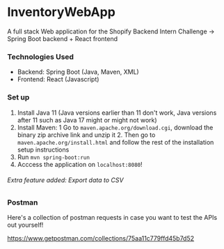 # InventoryWebApp
A full stack Web application for the Shopify Backend Intern Challenge -> Spring Boot backend + React frontend

### Technologies Used
- Backend: Spring Boot (Java, Maven, XML)
- Frontend: React (Javascript)

### Set up
1. Install Java 11 (Java versions earlier than 11 don't work, Java versions after 11 such as Java 17 might or might not work)
2. Install Maven:
    1  Go to `maven.apache.org/download.cgi`, download the binary zip archive link and unzip it
    2. Then go to `maven.apache.org/install.html` and follow the rest of the installation setup instructions
4. Run `mvn spring-boot:run`
5. Acccess the application on `localhost:8080`!


###### Extra feature added: Export data to CSV

### Postman

Here's a collection of postman requests in case you want to test the APIs out yourself!

https://www.getpostman.com/collections/75aa11c779ffd45b7d52
